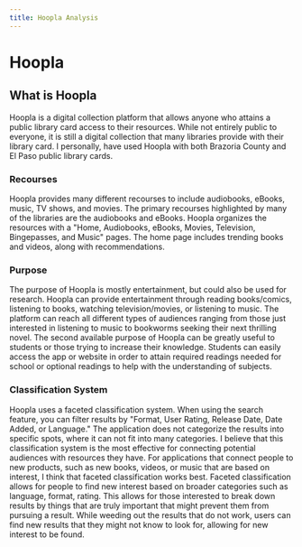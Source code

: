 ```yaml
---
title: Hoopla Analysis
---
```

# Hoopla

## What is Hoopla
Hoopla is a digital collection platform that allows anyone who attains a public library card access to their resources. While not entirely public to everyone, it is still a digital collection that many libraries provide with their library card. I personally, have used Hoopla with both Brazoria County and El Paso public library cards.

### Recourses
Hoopla provides many different recourses to include audiobooks, eBooks, music, TV shows, and movies. The primary recourses highlighted by many of the libraries are the audiobooks and eBooks. Hoopla organizes the resources with a "Home, Audiobooks, eBooks, Movies, Television, Bingepasses, and Music" pages. The home page includes trending books and videos, along with recommendations.

### Purpose
The purpose of Hoopla is mostly entertainment, but could also be used for research. Hoopla can provide entertainment through reading books/comics, listening to books, watching television/movies, or listening to music. The platform can reach all different types of audiences ranging from those just interested in listening to music to bookworms seeking their next thrilling novel. The second available purpose of Hoopla can be greatly useful to students or those trying to increase their knowledge. Students can easily access the app or website in order to attain required readings needed for school or optional readings to help with the understanding of subjects.

### Classification System
Hoopla uses a faceted classification system. When using the search feature, you can filter results by "Format, User Rating, Release Date, Date Added, or Language." The application does not categorize the results into specific spots, where it can not fit into many categories. I believe that this classification system is the most effective for connecting potential audiences with resources they have. For applications that connect people to new products, such as new books, videos, or music that are based on interest, I think that faceted classification works best. Faceted classification allows for people to find new interest based on broader categories such as language, format, rating. This allows for those interested to break down results by things that are truly important that might prevent them from pursuing a result. While weeding out the results that do not work, users can find new results that they might not know to look for, allowing for new interest to be found.

